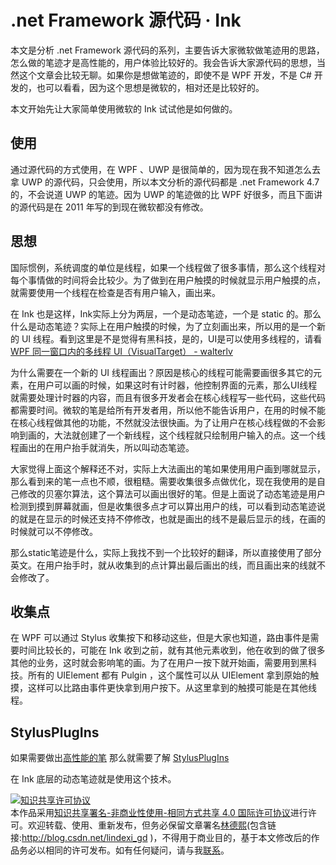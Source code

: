 
# .net Framework 源代码 · Ink

本文是分析 .net Framework 源代码的系列，主要告诉大家微软做笔迹用的思路，怎么做的笔迹才是高性能的，用户体验比较好的。我会告诉大家源代码的思想，当然这个文章会比较无聊。如果你是想做笔迹的，即使不是 WPF 开发，不是 C# 开发的，也可以看看，因为这个思想是微软的，相对还是比较好的。

<!--more-->


<!-- csdn -->
<!-- 草稿 -->

<!-- 标签：.net Framework，源代码分析，wpf，ink，笔迹 -->

<div id="toc"></div>

本文开始先让大家简单使用微软的 Ink 试试他是如何做的。

## 使用

通过源代码的方式使用，在 WPF 、UWP 是很简单的，因为现在我不知道怎么去拿 UWP 的源代码，只会使用，所以本文分析的源代码都是 .net Framework 4.7 的，不会说道 UWP 的笔迹。因为 UWP 的笔迹做的比 WPF 好很多，而且下面讲的源代码是在 2011 年写的到现在微软都没有修改。

## 思想

国际惯例，系统调度的单位是线程，如果一个线程做了很多事情，那么这个线程对每个事情做的时间将会比较少。为了做到在用户触摸的时候就显示用户触摸的点，就需要使用一个线程在检查是否有用户输入，画出来。

在 Ink 也是这样，Ink实际上分为两层，一个是动态笔迹，一个是 static 的。那么什么是动态笔迹？实际上在用户触摸的时候，为了立刻画出来，所以用的是一个新的 UI 线程。看到这里是不是觉得有黑科技，是的，UI是可以使用多线程的，请看[WPF 同一窗口内的多线程 UI（VisualTarget） - walterlv](https://walterlv.github.io/post/multi-thread-ui-using-visualtarget-in-wpf.html )

为什么需要在一个新的 UI 线程画出？原因是核心的线程可能需要画很多其它的元素，在用户可以画的时候，如果这时有计时器，他控制界面的元素，那么UI线程就需要处理计时器的内容，而且有很多开发者会在核心线程写一些代码，这些代码都需要时间。微软的笔是给所有开发者用，所以他不能告诉用户，在用的时候不能在核心线程做其他的功能，不然就没法很快画。为了让用户在核心线程做的不会影响到画的，大法就创建了一个新线程，这个线程就只绘制用户输入的点。这一个线程画出的在用户抬手就消失，所以叫动态笔迹。

大家觉得上面这个解释还不对，实际上大法画出的笔如果使用用户画到哪就显示，那么看到来的笔一点也不顺，很粗糙。需要收集很多点做优化，现在我使用的是自己修改的贝塞尔算法，这个算法可以画出很好的笔。但是上面说了动态笔迹是用户检测到摸到屏幕就画，但是收集很多点才可以算出用户的线，可以看到动态笔迹说的就是在显示的时候还支持不停修改，也就是画出的线不是最后显示的线，在画的时候就可以不停修改。

那么static笔迹是什么，实际上我找不到一个比较好的翻译，所以直接使用了部分英文。在用户抬手时，就从收集到的点计算出最后画出的线，而且画出来的线就不会修改了。

## 收集点

在 WPF 可以通过 Stylus 收集按下和移动这些，但是大家也知道，路由事件是需要时间比较长的，可能在 Ink 收到之前，就有其他元素收到，他在收到的做了很多其他的业务，这时就会影响笔的画。为了在用户一按下就开始画，需要用到黑科技。所有的 UIElement 都有 Pulgin ，这个属性可以从 UIElement 拿到原始的触摸，这样可以比路由事件更快拿到用户按下。从这里拿到的触摸可能是在其他线程。

## StylusPlugIns 

如果需要做出[高性能的笔](https://lindexi.gitee.io/post/WPF-%E9%AB%98%E6%80%A7%E8%83%BD%E7%AC%94.html) 那么就需要了解 [StylusPlugIns](https://docs.microsoft.com/en-us/dotnet/api/system.windows.input.stylusplugins?view=netframework-4.7.1)

在 Ink 底层的动态笔迹就是使用这个技术。




<a rel="license" href="http://creativecommons.org/licenses/by-nc-sa/4.0/"><img alt="知识共享许可协议" style="border-width:0" src="https://licensebuttons.net/l/by-nc-sa/4.0/88x31.png" /></a><br />本作品采用<a rel="license" href="http://creativecommons.org/licenses/by-nc-sa/4.0/">知识共享署名-非商业性使用-相同方式共享 4.0 国际许可协议</a>进行许可。欢迎转载、使用、重新发布，但务必保留文章署名[林德熙](http://blog.csdn.net/lindexi_gd)(包含链接:http://blog.csdn.net/lindexi_gd )，不得用于商业目的，基于本文修改后的作品务必以相同的许可发布。如有任何疑问，请与我[联系](mailto:lindexi_gd@163.com)。